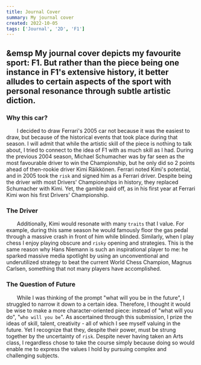 ```yaml
---
title: Journal Cover
summary: My journal cover
created: 2022-10-05
tags: ['Journal', '2D', 'F1']
---
```



## &emsp My journal cover depicts my favourite sport: F1. But rather than the piece being one instance in F1's extensive history, it better alludes to certain aspects of the sport with personal resonance through subtle artistic diction.


### Why this car?

  I decided to draw Ferrari's 2005 car not because it was the easiest to draw, but because of the historical events that took place during that season. I will admit that while the artistic skill of the piece is nothing to talk about, I tried to connect to the idea of F1 with as much skill as I had. During the previous 2004 season, Michael Schumacher was by far seen as the most favourable driver to win the Championship, but he only did so 2 points ahead of then-rookie driver Kimi Räikkönen. Ferrari noted Kimi's potential, and in 2005 took the `risk` and signed him as a Ferrari driver. Despite being the driver with most Drivers' Championships in history, they replaced Schumacher with Kimi. Yet, the gamble paid off, as in his first year at Ferrari Kimi won his first Drivers' Championship. 

### The Driver  

  Additionally, Kimi would resonate with many `traits` that I value. For example, during this same season he would famously floor the gas pedal through a massive crash in front of him while blinded. Similarly, when I play chess I enjoy playing obscure and `risky` opening and strategies. This is the same reason why Hans Niemann is such an inspirational player to me: he sparked massive media spotlight by using an unconventional and underutilized strategy to beat the current World Chess Champion, Magnus Carlsen, something that not many players have accomplished.

### The Question of Future

  While I was thinking of the prompt "what will you be in the future", I struggled to narrow it down to a certain idea. Therefore, I thought it would be wise to make a more character-oriented piece: instead of "what will you do", "`who will you be`". As ascertained through this submission, I prize the ideas of skill, talent, creativity - all of which I see myself valuing in the future. Yet I recognize that they, despite their power, must be strung together by the uncertainty of `risk`. Despite never having taken an Arts class, I regardless chose to take the course simply because doing so would enable me to express the values I hold by pursuing complex and challenging subjects. 
